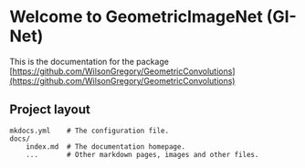 # Welcome to GeometricImageNet (GI-Net)

This is the documentation for the package [https://github.com/WilsonGregory/GeometricConvolutions](https://github.com/WilsonGregory/GeometricConvolutions)

## Project layout

    mkdocs.yml    # The configuration file.
    docs/
        index.md  # The documentation homepage.
        ...       # Other markdown pages, images and other files.
